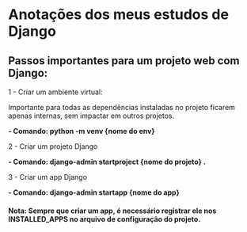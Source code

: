 # Anotações dos meus estudos de Django

## Passos importantes para um projeto web com Django:

1 -  Criar um ambiente virtual:

Importante para todas as dependências instaladas no projeto ficarem apenas internas, sem impactar em outros projetos.

**- Comando: python -m venv {nome do env}** 

2 - Criar um projeto Django

**- Comando: django-admin startproject {nome do projeto} .**

3 - Criar um app Django

**- Comando: django-admin startapp {nome do app}**

#### Nota: Sempre que criar um app, é necessário registrar ele nos INSTALLED_APPS no arquivo de configuração do **projeto**.
